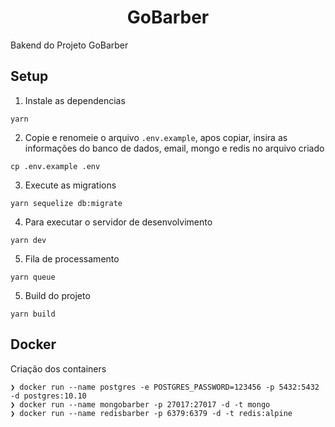<h1 align="center">
  GoBarber
</h1>

Bakend do Projeto GoBarber

## Setup

1. Instale as dependencias
```
yarn
```

2. Copie e renomeie o arquivo `.env.example`, apos copiar, insira as informações do banco de dados, email, mongo e redis no arquivo criado 
```
cp .env.example .env
```

3. Execute as migrations
```
yarn sequelize db:migrate
```

4. Para executar o servidor de desenvolvimento
```
yarn dev
```

5. Fila de processamento
```
yarn queue
```

5. Build do projeto
```
yarn build
```


## Docker

Criação dos containers
```
❯ docker run --name postgres -e POSTGRES_PASSWORD=123456 -p 5432:5432 -d postgres:10.10
❯ docker run --name mongobarber -p 27017:27017 -d -t mongo
❯ docker run --name redisbarber -p 6379:6379 -d -t redis:alpine
```
